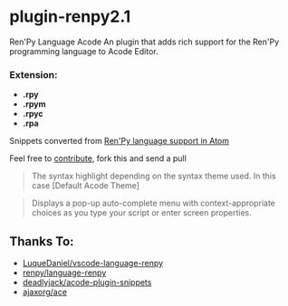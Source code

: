 # plugin-renpy2.1
Ren'Py Language Acode
An plugin that adds rich support for the Ren'Py programming language to Acode Editor.

### Extension:
- **.rpy**
- **.rpym**
- **.rpyc**
- **.rpa**
 
Snippets converted from [Ren'Py language support in Atom](https://github.com/renpy/language-renpy)

Feel free to [contribute](https://github.com/DinoSst/acode-plugin-renpy2.1), fork this and send a pull


> The syntax highlight depending on the syntax theme used. In this case [Default Acode Theme]



> Displays a pop-up auto-complete menu with context-appropriate choices as you type your script or enter screen properties.

## Thanks To:
- [LuqueDaniel/vscode-language-renpy](https://github.com/LuqueDaniel/vscode-language-renpy)
- [renpy/language-renpy](https://github.com/renpy/language-renpy)
- [deadlyjack/acode-plugin-snippets](https://github.com/deadlyjack/acode-plugin-snippets)
- [ajaxorg/ace](https://github.com/ajaxorg/ace)
